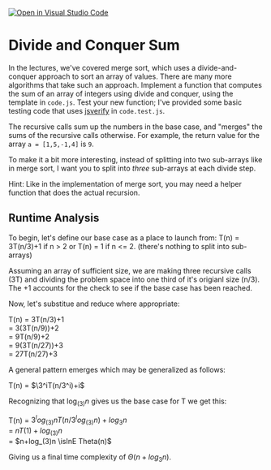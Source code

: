 [![Open in Visual Studio Code](https://classroom.github.com/assets/open-in-vscode-718a45dd9cf7e7f842a935f5ebbe5719a5e09af4491e668f4dbf3b35d5cca122.svg)](https://classroom.github.com/online_ide?assignment_repo_id=11755841&assignment_repo_type=AssignmentRepo)
# Divide and Conquer Sum

In the lectures, we've covered merge sort, which uses a divide-and-conquer
approach to sort an array of values. There are many more algorithms that take
such an approach. Implement a function that computes the sum of an array of
integers using divide and conquer, using the template in `code.js`. Test your
new function; I've provided some basic testing code that uses
[jsverify](https://jsverify.github.io/) in `code.test.js`.

The recursive calls sum up the numbers in the base case, and "merges" the sums
of the recursive calls otherwise. For example, the return value for the array `a
= [1,5,-1,4]` is `9`.

To make it a bit more interesting, instead of splitting into two sub-arrays like
in merge sort, I want you to split into *three* sub-arrays at each divide step.

Hint: Like in the implementation of merge sort, you may need a helper function
that does the actual recursion.

## Runtime Analysis

To begin, let's define our base case as a place to launch from:
T(n) = 3T(n/3)+1 if n > 2 or T(n) = 1 if n <= 2. (there's nothing to split into sub-arrays)

Assuming an array of sufficient size, we are making three recursive calls (3T) and dividing the problem space into one third of it's origianl size (n/3). The +1 accounts for the check to see if the base case has been reached.

Now, let's substitue and reduce where appropriate:

T(n) = 3T(n/3)+1  
     = 3(3T(n/9))+2  
     = 9T(n/9)+2  
     = 9(3T(n/27))+3  
     = 27T(n/27)+3  

A general pattern emerges which may be generalized as follows:

T(n) = $\3^iT(n/3^i)+i$

Recognizing that $\log_(3)n$ gives us the base case for T we get this:

T(n) = $3^log_(3)nT(n/3^log_(3)n)+log_3n$  
     = $nT(1)+log_(3)n$  
     = $n+log_(3)n \isInE Theta(n)$  

Giving us a final time complexity of $\Theta(n+log_3n)$.
